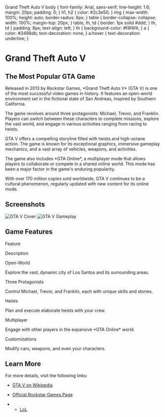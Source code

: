   Grand Theft Auto V body { font-family: Arial, sans-serif; line-height: 1.6; margin: 20px; padding: 0; } h1, h2 { color: #2c3e50; } img { max-width: 100%; height: auto; border-radius: 8px; } table { border-collapse: collapse; width: 100%; margin-top: 20px; } table, th, td { border: 1px solid #ddd; } th, td { padding: 8px; text-align: left; } th { background-color: #f4f4f4; } a { color: #3498db; text-decoration: none; } a:hover { text-decoration: underline; }

Grand Theft Auto V
==================

The Most Popular GTA Game
-------------------------

Released in 2013 by Rockstar Games, \*Grand Theft Auto V\* (GTA V) is one of the most successful video games in history. It features an open-world environment set in the fictional state of San Andreas, inspired by Southern California.

The game revolves around three protagonists: Michael, Trevor, and Franklin. Players can switch between these characters to complete missions, explore the vast world, and engage in various activities ranging from racing to heists.

GTA V offers a compelling storyline filled with twists and high-octane action. The game is known for its exceptional graphics, immersive gameplay mechanics, and a vast array of vehicles, weapons, and activities.

The game also includes \*GTA Online\*, a multiplayer mode that allows players to collaborate or compete in a shared online world. This mode has been a major factor in the game's enduring popularity.

With over 170 million copies sold worldwide, GTA V continues to be a cultural phenomenon, regularly updated with new content for its online mode.

Screenshots
-----------

![GTA V Cover](https://upload.wikimedia.org/wikipedia/en/a/a5/Grand_Theft_Auto_V.png) ![GTA V Gameplay](https://upload.wikimedia.org/wikipedia/en/8/8f/Grand_Theft_Auto_V_screenshot.jpg)

Game Features
-------------

Feature

Description

Open-World

Explore the vast, dynamic city of Los Santos and its surrounding areas.

Three Protagonists

Control Michael, Trevor, and Franklin, each with unique skills and stories.

Heists

Plan and execute elaborate heists with your crew.

Multiplayer

Engage with other players in the expansive \*GTA Online\* world.

Customizations

Modify cars, weapons, and even your characters.

Learn More
----------

For more details, visit the following links:

*   [GTA V on Wikipedia](https://en.wikipedia.org/wiki/Grand_Theft_Auto_V)
*   [Official Rockstar Games Page](https://www.rockstargames.com/V/)

*   - [LoL](LeagueOfLegends.md)
